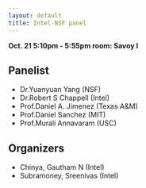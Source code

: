 ```yaml
---
layout: default
title: Intel-NSF panel
---
```


**Oct. 21 5:10pm - 5:55pm room: Savoy I**

## Panelist
* Dr.Yuanyuan Yang (NSF)
* Dr.Robert S Chappell (Intel)
* Prof.Daniel A. Jimenez (Texas A&M)
* Prof.Daniel Sanchez (MIT)
* Prof.Murali Annavaram (USC)

## Organizers
* Chinya, Gautham N (Intel)
* Subramoney, Sreenivas (Intel)
